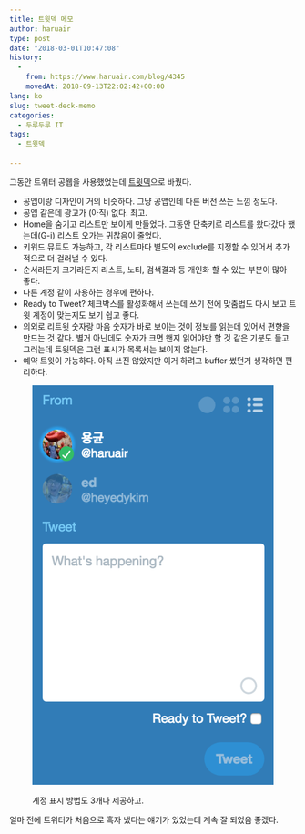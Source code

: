```yaml
---
title: 트윗덱 메모
author: haruair
type: post
date: "2018-03-01T10:47:08"
history:
  - 
    from: https://www.haruair.com/blog/4345
    movedAt: 2018-09-13T22:02:42+00:00
lang: ko
slug: tweet-deck-memo
categories:
  - 두루두루 IT
tags:
  - 트윗덱

---
```

그동안 트위터 공웹을 사용했었는데 [트윗덱][1]으로 바꿨다.

- 공앱이랑 디자인이 거의 비슷하다. 그냥 공앱인데 다른 버전 쓰는 느낌 정도다.
- 공앱 같은데 광고가 (아직) 없다. 최고.
- Home을 숨기고 리스트만 보이게 만들었다. 그동안 단축키로 리스트를 왔다갔다 했는데(G-i) 리스트 오가는 귀찮음이 줄었다.
- 키워드 뮤트도 가능하고, 각 리스트마다 별도의 exclude를 지정할 수 있어서 추가적으로 더 걸러낼 수 있다.
- 순서라든지 크기라든지 리스트, 노티, 검색결과 등 개인화 할 수 있는 부분이 많아 좋다.
- 다른 계정 같이 사용하는 경우에 편하다.
- Ready to Tweet? 체크박스를 활성화해서 쓰는데 쓰기 전에 맞춤법도 다시 보고 트윗 계정이 맞는지도 보기 쉽고 좋다.
- 의외로 리트윗 숫자랑 마음 숫자가 바로 보이는 것이 정보를 읽는데 있어서 편향을 만드는 것 같다. 별거 아닌데도 숫자가 크면 왠지 읽어야만 할 것 같은 기분도 들고 그러는데 트윗덱은 그런 표시가 목록서는 보이지 않는다.
- 예약 트윗이 가능하다. 아직 쓰진 않았지만 이거 하려고 buffer 썼던거 생각하면 편리하다.
  
<figure>

![](tweetdeck-input.png)

<figcaption>계정 표시 방법도 3개나 제공하고.</figcaption>

</figure> 

얼마 전에 트위터가 처음으로 흑자 냈다는 얘기가 있었는데 계속 잘 되었음 좋겠다.

 [1]: https://tweetdeck.twitter.com/